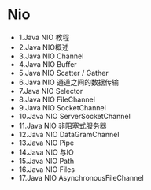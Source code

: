 # Nio

- 1.Java NIO 教程 
- 2.Java NIO概述 
- 3.Java NIO Channel
- 4.Java NIO Buffer
- 5.Java NIO Scatter / Gather
- 6.Java NIO 通道之间的数据传输
- 7.Java NIO Selector
- 8.Java NIO FileChannel
- 9.Java NIO SocketChannel
- 10.Java NIO ServerSocketChannel
- 11.Java NIO 非阻塞式服务器
- 12.Java NIO DataGramChannel
- 13.Java NIO Pipe
- 14.Java NIO 与IO
- 15.Java NIO Path 
- 16.Java NIO Files 
- 17.Java NIO AsynchronousFileChannel 